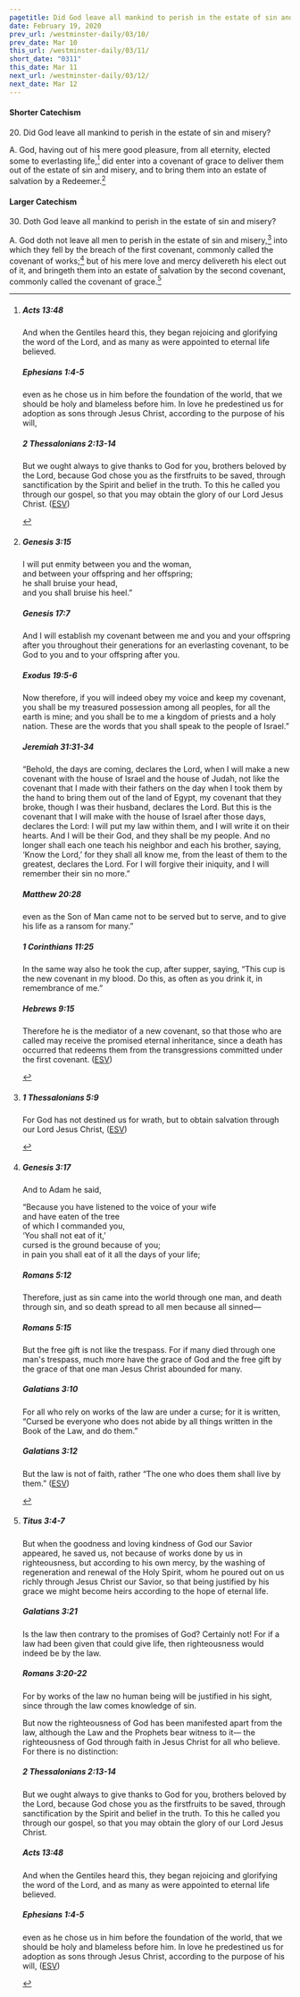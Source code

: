 ```yaml
---
pagetitle: Did God leave all mankind to perish in the estate of sin and misery?
date: February 19, 2020
prev_url: /westminster-daily/03/10/
prev_date: Mar 10
this_url: /westminster-daily/03/11/
short_date: "0311"
this_date: Mar 11
next_url: /westminster-daily/03/12/
next_date: Mar 12
---
```


#### Shorter Catechism

<span class="q">20.</span> Did God leave all mankind to perish in the estate of sin and misery?

<span class="q">A.</span> God, having out of his mere good pleasure, from all eternity, elected some to everlasting life,[^fnref:wsc1] did enter into a covenant of grace to deliver them out of the estate of sin and misery, and to bring them into an estate of salvation by a Redeemer.[^fnref:wsc2]


[^fnref:wsc1]: <div class="esv"><h5>Acts 13:48</h5> <div class="esv-text"><p id="p44013048.01-1">And when the Gentiles heard this, they began rejoicing and glorifying the word of the Lord, and as many as were appointed to eternal life believed.</p> </div><h5>Ephesians 1:4-5</h5> <div class="esv-text"><p id="p49001004.01-2">even as he chose us in him before the foundation of the world, that we should be holy and blameless before him. In love he predestined us for adoption as sons through Jesus Christ, according to the purpose of his will,</p> </div><h5>2 Thessalonians 2:13-14</h5> <div class="esv-text"> <p id="p53002013.03-3">But we ought always to give thanks to God for you, brothers beloved by the Lord, because God chose you as the firstfruits to be saved, through sanctification by the Spirit and belief in the truth. To this he called you through our gospel, so that you may obtain the glory of our Lord Jesus Christ.  (<a href="http://www.esv.org" class="copyright">ESV</a>)</p> </div> </div>

[^fnref:wsc2]: <div class="esv"><h5>Genesis 3:15</h5> <div class="esv-text"><div class="block-indent"> <p class="line-group" id="p01003015.01-1">I will put enmity between you and the woman,<br /> <span class="indent"></span>and between your offspring and her offspring;<br /> he shall bruise your head,<br /> <span class="indent"></span>and you shall bruise his heel.&#8221;</p> </div> </div><h5>Genesis 17:7</h5> <div class="esv-text"><p id="p01017007.01-2">And I will establish my covenant between me and you and your offspring after you throughout their generations for an everlasting covenant, to be God to you and to your offspring after you.</p> </div><h5>Exodus 19:5-6</h5> <div class="esv-text"><p id="p02019005.01-3">Now therefore, if you will indeed obey my voice and keep my covenant, you shall be my treasured possession among all peoples, for all the earth is mine; and you shall be to me a kingdom of priests and a holy nation. These are the words that you shall speak to the people of Israel.&#8221;</p> </div><h5>Jeremiah 31:31-34</h5> <div class="esv-text"> <p id="p24031031.04-4">&#8220;Behold, the days are coming, declares the <span class="small-caps">Lord</span>, when I will make a new covenant with the house of Israel and the house of Judah, not like the covenant that I made with their fathers on the day when I took them by the hand to bring them out of the land of Egypt, my covenant that they broke, though I was their husband, declares the <span class="small-caps">Lord</span>. But this is the covenant that I will make with the house of Israel after those days, declares the <span class="small-caps">Lord</span>: I will put my law within them, and I will write it on their hearts. And I will be their God, and they shall be my people. And no longer shall each one teach his neighbor and each his brother, saying, &#8216;Know the <span class="small-caps">Lord</span>,&#8217; for they shall all know me, from the least of them to the greatest, declares the <span class="small-caps">Lord</span>. For I will forgive their iniquity, and I will remember their sin no more.&#8221;</p> </div><h5>Matthew 20:28</h5> <div class="esv-text"><p id="p40020028.01-5"><span class="woc">even as the Son of Man came not to be served but to serve, and to give his life as a ransom for many.&#8221;</span></p> </div><h5>1 Corinthians 11:25</h5> <div class="esv-text"><p id="p46011025.01-6">In the same way also he took the cup, after supper, saying, <span class="woc">&#8220;This cup is the new covenant in my blood. Do this, as often as you drink it, in remembrance of me.&#8221;</span></p> </div><h5>Hebrews 9:15</h5> <div class="esv-text"><p id="p58009015.01-7">Therefore he is the mediator of a new covenant, so that those who are called may receive the promised eternal inheritance, since a death has occurred that redeems them from the transgressions committed under the first covenant.  (<a href="http://www.esv.org" class="copyright">ESV</a>)</p> </div> </div>


#### Larger Catechism

<span class="q">30.</span> Doth God leave all mankind to perish in the estate of sin and misery?

<span class="q">A.</span> God doth not leave all men to perish in the estate of sin and misery,[^fnref:wlc1] into which they fell by the breach of the first covenant, commonly called the covenant of works;[^fnref:wlc2] but of his mere love and mercy delivereth his elect out of it, and bringeth them into an estate of salvation by the second covenant, commonly called the covenant of grace.[^fnref:wlc3]


[^fnref:wlc1]: <div class="esv"><h5>1 Thessalonians 5:9</h5> <div class="esv-text"><p id="p52005009.01-1">For God has not destined us for wrath, but to obtain salvation through our Lord Jesus Christ,  (<a href="http://www.esv.org" class="copyright">ESV</a>)</p> </div> </div>

[^fnref:wlc2]: <div class="esv"><h5>Genesis 3:17</h5> <div class="esv-text"><p id="p01003017.01-1">And to Adam he said,</p> <div class="block-indent"> <p class="line-group" id="p01003017.06-1">&#8220;Because you have listened to the voice of your wife<br /> <span class="indent"></span>and have eaten of the tree<br /> of which I commanded you,<br /> <span class="indent"></span>&#8216;You shall not eat of it,&#8217;<br /> cursed is the ground because of you;<br /> <span class="indent"></span>in pain you shall eat of it all the days of your life;</p> </div> </div><h5>Romans 5:12</h5> <div class="esv-text"> <p id="p45005012.07-2">Therefore, just as sin came into the world through one man, and death through sin, and so death spread to all men because all sinned&#8212;</p> </div><h5>Romans 5:15</h5> <div class="esv-text"><p id="p45005015.01-3">But the free gift is not like the trespass. For if many died through one man's trespass, much more have the grace of God and the free gift by the grace of that one man Jesus Christ abounded for many.</p> </div><h5>Galatians 3:10</h5> <div class="esv-text"> <p id="p48003010.07-4">For all who rely on works of the law are under a curse; for it is written, &#8220;Cursed be everyone who does not abide by all things written in the Book of the Law, and do them.&#8221;</p> </div><h5>Galatians 3:12</h5> <div class="esv-text"><p id="p48003012.01-5">But the law is not of faith, rather &#8220;The one who does them shall live by them.&#8221;  (<a href="http://www.esv.org" class="copyright">ESV</a>)</p> </div> </div>

[^fnref:wlc3]: <div class="esv"><h5>Titus 3:4-7</h5> <div class="esv-text"><p id="p56003004.01-1">But when the goodness and loving kindness of God our Savior appeared, he saved us, not because of works done by us in righteousness, but according to his own mercy, by the washing of regeneration and renewal of the Holy Spirit, whom he poured out on us richly through Jesus Christ our Savior, so that being justified by his grace we might become heirs according to the hope of eternal life.</p> </div><h5>Galatians 3:21</h5> <div class="esv-text"><p id="p48003021.01-2">Is the law then contrary to the promises of God? Certainly not! For if a law had been given that could give life, then righteousness would indeed be by the law.</p> </div><h5>Romans 3:20-22</h5> <div class="esv-text"><p id="p45003020.01-3">For by works of the law no human being will be justified in his sight, since through the law comes knowledge of sin.</p>   <p id="p45003021.07-3">But now the righteousness of God has been manifested apart from the law, although the Law and the Prophets bear witness to it&#8212; the righteousness of God through faith in Jesus Christ for all who believe. For there is no distinction:</p> </div><h5>2 Thessalonians 2:13-14</h5> <div class="esv-text"> <p id="p53002013.03-4">But we ought always to give thanks to God for you, brothers beloved by the Lord, because God chose you as the firstfruits to be saved, through sanctification by the Spirit and belief in the truth. To this he called you through our gospel, so that you may obtain the glory of our Lord Jesus Christ.</p> </div><h5>Acts 13:48</h5> <div class="esv-text"><p id="p44013048.01-5">And when the Gentiles heard this, they began rejoicing and glorifying the word of the Lord, and as many as were appointed to eternal life believed.</p> </div><h5>Ephesians 1:4-5</h5> <div class="esv-text"><p id="p49001004.01-6">even as he chose us in him before the foundation of the world, that we should be holy and blameless before him. In love he predestined us for adoption as sons through Jesus Christ, according to the purpose of his will,  (<a href="http://www.esv.org" class="copyright">ESV</a>)</p> </div> </div>

